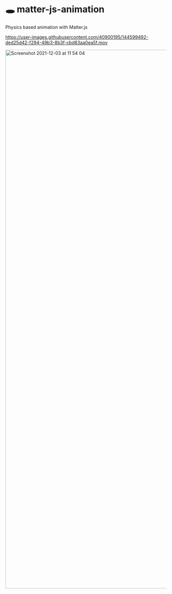# 🕳 matter-js-animation
Physics based animation with Matter.js


https://user-images.githubusercontent.com/40900195/144599492-ded25d42-f294-49b3-8b3f-cbd83aa0ea5f.mov


<img width="1679" alt="Screenshot 2021-12-03 at 11 54 04" src="https://user-images.githubusercontent.com/40900195/144598591-b7da17f1-fe45-4bfa-aac6-470f9ee98271.png">

